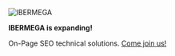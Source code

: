 ![IBERMEGA](https://ibermega.com/wp-content/uploads/2020/09/ibermega-facebook.jpg)

**IBERMEGA is expanding!**

On-Page SEO technical solutions. [Come join us!](https://ibermega.com)
